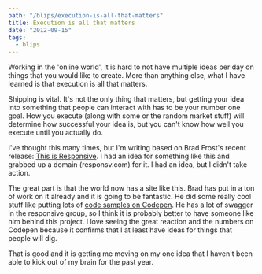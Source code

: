 ```yaml
---
path: "/blips/execution-is-all-that-matters"
title: Execution is all that matters
date: "2012-09-15"
tags:
  - blips
---
```


Working in the 'online world', it is hard to not have multiple ideas per day on things that you would like to create. More than anything else, what I have learned is that execution is all that matters.

Shipping is vital. It's not the only thing that matters, but getting your idea into something that people can interact with has to be your number one goal. How you execute (along with some or the random market stuff) will determine how successful your idea is, but you can't know how well you execute until you actually do.

I've thought this many times, but I'm writing based on Brad Frost's recent release: [This is Responsive](http://bradfrost.github.com/this-is-responsive). I had an idea for something like this and grabbed up a domain (responsv.com) for it. I had an idea, but I didn't take action.

The great part is that the world now has a site like this. Brad has put in a ton of work on it already and it is going to be fantastic. He did some really cool stuff like putting lots of [code samples on Codepen](http://codepen.io/bradfrost). He has a lot of swagger in the responsive group, so I think it is probably better to have someone like him behind this project. I love seeing the great reaction and the numbers on Codepen because it confirms that I at least have ideas for things that people will dig.

That is good and it is getting me moving on my one idea that I haven't been able to kick out of my brain for the past year.
